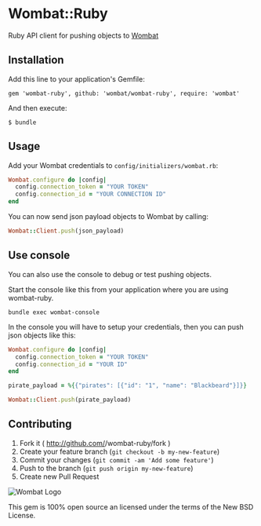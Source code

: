 # Wombat::Ruby

Ruby API client for pushing objects to [Wombat](https://my.wombat.co)

## Installation

Add this line to your application's Gemfile:

    gem 'wombat-ruby', github: 'wombat/wombat-ruby', require: 'wombat'

And then execute:

    $ bundle

## Usage

Add your Wombat credentials to `config/initializers/wombat.rb`:

```ruby
Wombat.configure do |config|
  config.connection_token = "YOUR TOKEN"
  config.connection_id = "YOUR CONNECTION ID"
end
```

You can now send json payload objects to Wombat by calling:

```ruby
Wombat::Client.push(json_payload)
```

## Use console

You can also use the console to debug or test pushing objects.

Start the console like this from your application where you are using wombat-ruby.

```shell
bundle exec wombat-console
```

In the console you will have to setup your credentials, then you can push json objects like this:

```ruby
Wombat.configure do |config|
  config.connection_token = "YOUR TOKEN"
  config.connection_id = "YOUR ID"
end

pirate_payload = %{{"pirates": [{"id": "1", "name": "Blackbeard"}]}}

Wombat::Client.push(pirate_payload)
```

## Contributing

1. Fork it ( http://github.com/<my-github-username>/wombat-ruby/fork )
2. Create your feature branch (`git checkout -b my-new-feature`)
3. Commit your changes (`git commit -am 'Add some feature'`)
4. Push to the branch (`git push origin my-new-feature`)
5. Create new Pull Request


![Wombat Logo](http://spreecommerce.com/images/wombat_logo.png)

This gem is 100% open source an licensed under the terms of the New BSD License.
